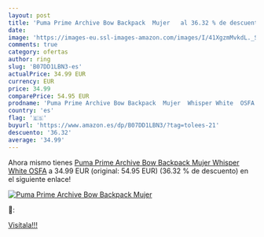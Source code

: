 ```yaml
---
layout: post
title: 'Puma Prime Archive Bow Backpack  Mujer   al 36.32 % de descuento'
date: 
image: 'https://images-eu.ssl-images-amazon.com/images/I/41XgzmMvkdL._SL200_.jpg'
comments: true
category: ofertas
author: ring
slug: 'B07DD1LBN3-es'
actualPrice: 34.99 EUR
currency: EUR
price: 34.99
comparePrice: 54.95 EUR
prodname: 'Puma Prime Archive Bow Backpack  Mujer  Whisper White  OSFA'
country: 'es'
flag: '🇪🇸'
buyurl: 'https://www.amazon.es/dp/B07DD1LBN3/?tag=tolees-21'
descuento: '36.32'
average: '34.99'
---
```


Ahora mismo tienes [Puma Prime Archive Bow Backpack  Mujer  Whisper White  OSFA](https://www.amazon.es/dp/B07DD1LBN3/?tag=tolees-21) a 34.99 EUR (original: 54.95 EUR) (36.32 %  de descuento) en el siguiente enlace!

[![Puma Prime Archive Bow Backpack  Mujer  ](https://images-eu.ssl-images-amazon.com/images/I/41XgzmMvkdL._SL200_.jpg)](https://www.amazon.es/dp/B07DD1LBN3/?tag=tolees-21)

🔎:


[Visítala!!!](https://www.amazon.es/dp/B07DD1LBN3/?tag=tolees-21)

